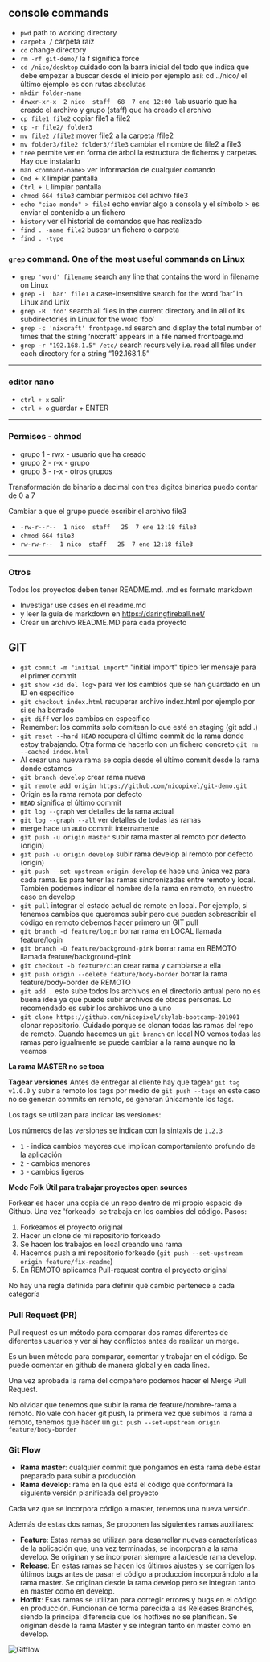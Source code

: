 ## console commands

- `pwd` path to working directory
- `carpeta /` carpeta raíz
- `cd` change directory
- `rm -rf git-demo/` la f significa force
- `cd /nico/desktop` cuidado con la barra inicial del todo que indica que debe empezar a buscar desde el inicio por ejemplo así: cd ../nico/ el último ejemplo es con rutas absolutas
- `mkdir folder-name`
- `drwxr-xr-x  2 nico  staff  68  7 ene 12:00 lab` usuario que ha creado el archivo y grupo (staff) que ha creado el archivo
- `cp file1 file2` copiar file1 a file2
- `cp -r file2/ folder3`
- `mv file2 /file2` mover file2 a la carpeta /file2
- `mv folder3/file2 folder3/file3` cambiar el nombre de file2 a file3
- `tree` permite ver en forma de árbol la estructura de ficheros y carpetas. Hay que instalarlo
- `man <command-name>` ver información de cualquier comando
- `Cmd + K` limpiar pantalla
- `Ctrl + L` limpiar pantalla
- `chmod 664 file3` cambiar permisos del achivo file3
- `echo "ciao mondo" > file4` echo enviar algo a consola y el símbolo > es enviar el contenido a un fichero
- `history` ver el historial de comandos que has realizado
- `find . -name file2` buscar un fichero o carpeta
- `find . -type` 

### `grep` command. One of the most useful commands on Linux 
- `grep 'word' filename` search any line that contains the word in filename on Linux
- `grep -i 'bar' file1` a case-insensitive search for the word ‘bar’ in Linux and Unix
- `grep -R 'foo'` search all files in the current directory and in all of its subdirectories in Linux for the word ‘foo’
- `grep -c 'nixcraft' frontpage.md` search and display the total number of times that the string ‘nixcraft’ appears in a file named frontpage.md
- `grep -r "192.168.1.5" /etc/` search recursively i.e. read all files under each directory for a string “192.168.1.5”

___
### editor nano

- `ctrl + x`  salir
- `ctrl + o`  guardar + ENTER
___
### Permisos - chmod

- grupo 1 - rwx - usuario que ha creado 
- grupo 2 - r-x - grupo
- grupo 3 - r-x - otros grupos

Transformación de binario a decimal con tres dígitos binarios puedo contar de 0 a 7

Cambiar a que el grupo puede escribir el archivo file3 
- `-rw-r--r--  1 nico  staff   25  7 ene 12:18 file3`
- `chmod 664 file3`
- `rw-rw-r--  1 nico  staff   25  7 ene 12:18 file3`
___

### Otros

Todos los proyectos deben tener README.md. .md es formato markdown

- Investigar use cases en el readme.md
- y leer la guía de markdown en https://daringfireball.net/
- Crear un archivo README.MD para cada proyecto

## GIT
- `git commit -m "initial import"` "initial import" típico 1er mensaje para el primer commit
- `git show <id del log>` para ver los cambios que se han guardado en un ID en específico
- `git checkout index.html` recuperar archivo index.html por ejemplo por si se ha borrado
- `git diff` ver los cambios en específico
- Remember: los commits solo comitean lo que esté en staging (git add .)
- `git reset --hard HEAD` recupera el último commit de la rama donde estoy trabajando. Otra forma de hacerlo con un fichero concreto `git rm --cached index.html`
- Al crear una nueva rama se copia desde el último commit desde la rama donde estamos
- `git branch develop` crear rama nueva
- `git remote add origin https://github.com/nicopixel/git-demo.git`
- Origin es la rama remota por defecto
- `HEAD` significa el último commit
- `git log --graph` ver detalles de la rama actual
- `git log --graph --all` ver detalles de todas las ramas
- merge hace un auto commit internamente
- `git push -u origin master` subir rama master al remoto por defecto (origin)
- `git push -u origin develop` subir rama develop al remoto por defecto (origin)
- `git push --set-upstream origin develop` se hace una única vez para cada rama. Es para tener las ramas sincronizadas entre remoto y local. También podemos indicar el nombre de la rama en remoto, en nuestro caso en develop
- `git pull` integrar el estado actual de remote en local. Por ejemplo, si tenemos cambios que queremos subir pero que pueden sobrescribir el código en remoto debemos hacer primero un GIT pull
- `git branch -d feature/login` borrar rama en LOCAL llamada feature/login
- `git branch -D feature/background-pink` borrar rama en REMOTO llamada feature/background-pink
- `git checkout -b feature/cian` crear rama y cambiarse a ella
- `git push origin --delete feature/body-border` borrar la rama feature/body-border de REMOTO
- `git add .` esto sube todos los archivos en el directorio antual pero no es buena idea ya que puede subir archivos de otroas personas. Lo recomendado es subir los archivos uno a uno
- `git clone https://github.com/nicopixel/skylab-bootcamp-201901` clonar repositorio. Cuidado porque se clonan todas las ramas del repo de remoto. Cuando hacemos un `git branch` en local NO vemos todas las ramas pero igualmente se puede cambiar a la rama aunque no la veamos

**La rama MASTER no se toca**

**Tagear versiones**
Antes de entregar al cliente hay que tagear `git tag v1.0.0` y subir a remoto los tags por medio de `git push --tags` en este caso no se generan commits en remoto, se generan únicamente los tags.

Los tags se utilizan para indicar las versiones:

Los números de las versiones se indican con la sintaxis de `1.2.3`
- `1` - indica cambios mayores que implican comportamiento profundo de la aplicación
- `2` - cambios menores
- `3` - cambios ligeros

**Modo Folk**
**Útil para trabajar proyectos open sources**

Forkear es hacer una copia de un repo dentro de mi propio espacio de Github. Una vez 'forkeado' se trabaja en los cambios del código. Pasos:

1. Forkeamos el proyecto original
2. Hacer un clone de mi repositorio forkeado
3. Se hacen los trabajos en local creando una rama 
4. Hacemos push a mi repositorio forkeado (`git push --set-upstream origin feature/fix-readme`)
5. En REMOTO aplicamos Pull-request contra el proyecto original

No hay una regla definida para definir qué cambio pertenece a cada categoría

### Pull Request (PR)

Pull request es un método para comparar dos ramas diferentes de diferentes usuarios y ver si hay conflictos antes de realizar un merge. 

Es un buen método para comparar, comentar y trabajar en el código. Se puede comentar en github de manera global y en cada línea.

Una vez aprobada la rama del compañero podemos hacer el Merge Pull Request.

No olvidar que tenemos que subir la rama de feature/nombre-rama a remoto. No vale con hacer git push, la primera vez que subimos la rama a remoto, tenemos que hacer un `git push --set-upstream origin feature/body-border`

### Git Flow

- **Rama master**: cualquier commit que pongamos en esta rama debe estar preparado para subir a producción
- **Rama develop**: rama en la que está el código que conformará la siguiente versión planificada del proyecto

Cada vez que se incorpora código a master, tenemos una nueva versión.

Además de estas dos ramas, Se proponen las siguientes ramas auxiliares:

- **Feature**: Estas ramas se utilizan para desarrollar nuevas características de la aplicación que, una vez terminadas, se incorporan a la rama develop. Se originan y se incorporan siempre a la/desde rama develop.
- **Release**: En estas ramas se hacen los últimos ajustes y se corrigen los últimos bugs antes de pasar el código a producción incorporándolo a la rama master. Se originan desde la rama develop pero se integran tanto en master como en develop.
- **Hotfix**: Esas ramas se utilizan para corregir errores y bugs en el código en producción. Funcionan de forma parecida a las Releases Branches, siendo la principal diferencia que los hotfixes no se planifican. Se originan desde la rama Master y se integran tanto en master como en develop.

![Gitflow](https://datasift.github.io/gitflow/GitFlowHotfixBranch.png)